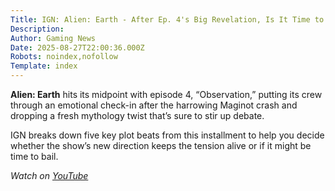```yaml
---
Title: IGN: Alien: Earth - After Ep. 4's Big Revelation, Is It Time to Bail?
Description: 
Author: Gaming News
Date: 2025-08-27T22:00:36.000Z
Robots: noindex,nofollow
Template: index
---
```

<p><strong>Alien: Earth</strong> hits its midpoint with episode 4, “Observation,” putting its crew through an emotional check-in after the harrowing Maginot crash and dropping a fresh mythology twist that’s sure to stir up debate.  </p>

<p>IGN breaks down five key plot beats from this installment to help you decide whether the show’s new direction keeps the tension alive or if it might be time to bail.</p>

<p><em>Watch on <a href="https://www.youtube.com/watch?v=WNR-QvLm7Uw" rel="noopener noreferrer">YouTube</a></em></p>

